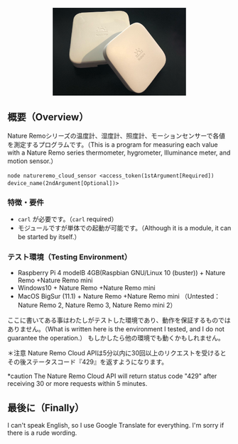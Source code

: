 <p align="center">
  <img src="img/nature_remo.png" width="300">
</p>

## 概要（Overview）

Nature Remoシリーズの温度計、湿度計、照度計、モーションセンサーで各値を測定するプログラムです。（This is a program for measuring each value with a Nature Remo series thermometer, hygrometer, Illuminance meter, and motion sensor.）

`node natureremo_cloud_sensor <access_token(1stArgument[Required]) device_name(2ndArgument[Optional])>`

### 特徴・要件

* `carl` が必要です。（`carl` required）
* モジュールですが単体での起動が可能です。（Although it is a module, it can be started by itself.）

### テスト環境（Testing Environment）

* Raspberry Pi 4 modelB 4GB(Raspbian GNU/Linux 10 (buster)) + Nature Remo +Nature Remo mini
* Windows10 + Nature Remo +Nature Remo mini
* MacOS BigSur (11.1) + Nature Remo +Nature Remo mini
（Untested：Nature Remo 2, Nature Remo 3, Nature Remo mini 2）

ここに書いてある事はわたしがテストした環境であり、動作を保証するものではありません。（What is written here is the environment I tested, and I do not guarantee the operation.）
もしかしたら他の環境でも動くかもしれません。

＊注意
Nature Remo Cloud APIは5分以内に30回以上のリクエストを受けるとその後ステータスコード『429』を返すようになります。

*caution
The Nature Remo Cloud API will return status code "429" after receiving 30 or more requests within 5 minutes.

## 最後に（Finally）

I can't speak English, so I use Google Translate for everything. I'm sorry if there is a rude wording.
